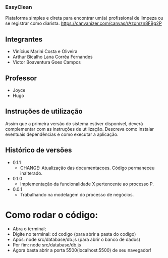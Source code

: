 ### EasyClean

Plataforma simples e direta para encontrar um(a) profissional de limpeza ou se registrar como diarista.
https://canvanizer.com/canvas/rAzomzn8FBg2P



## Integrantes

* Vinícius Marini Costa e Oliveira
* Arthur Bicalho Lana Corrêa Fernandes
* Victor Boaventura Goes Campos



## Professor

* Joyce 
* Hugo

## Instruções de utilização

Assim que a primeira versão do sistema estiver disponível, deverá complementar com as instruções de utilização. Descreva como instalar eventuais dependências e como executar a aplicação.

## Histórico de versões

* 0.1.1
    * CHANGE: Atualização das documentacoes. Código permaneceu inalterado.
* 0.1.0
    * Implementação da funcionalidade X pertencente ao processo P.
* 0.0.1
    * Trabalhando na modelagem do processo de negócios.
    
# Como rodar o código:
* Abra o terminal;
* Digite no terminal: cd codigo (para abrir a pasta do codigo)
* Após: node src/database/db.js (para abrir o banco de dados)
* Por fim: node src/database/db.js
* Agora basta abrir a porta 5500(localhost:5500) de seu navegador!



